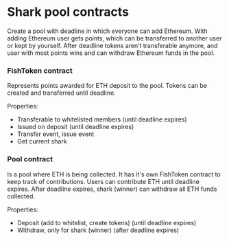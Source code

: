 # Shark pool contracts
Create a pool with deadline in which everyone can add Ethereum. 
With adding Ethereum user gets points, which can be transferred 
to another user or kept by yourself. After deadline tokens 
aren’t transferable anymore, and user with most points wins 
and can withdraw Ethereum funds in the pool. 


### FishToken contract
Represents points awarded for ETH deposit to the pool.
Tokens can be created and transferred until deadline.

Properties:
- Transferable to whitelisted members (until deadline expires)
- Issued on deposit (until deadline expires)
- Transfer event, issue event
- Get current shark


### Pool contract
Is a pool where ETH is being collected. 
It has it's own FishToken contract to keep track of contributions.
Users can contribute ETH until deadline expires.
After deadline expires, shark (winner) can withdraw all ETH funds collected.

Properties:
- Deposit (add to whitelist, create tokens) (until deadline expires)
- Withdraw, only for shark (winner) (after deadline expires)
